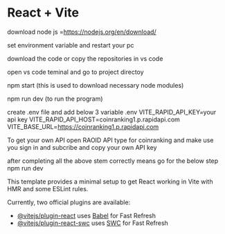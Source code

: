 # React + Vite
download node js =https://nodejs.org/en/download/

set environment variable and restart your pc

download the code or copy the repositories in vs code

open vs code teminal and go to project directoy

npm start 
(this is used to download necessary node modules)

npm run dev
(to run the program)

create .env file and add below 3 variable 
.env
VITE_RAPID_API_KEY=your api key
VITE_RAPID_API_HOST=coinranking1.p.rapidapi.com
VITE_BASE_URL=https://coinranking1.p.rapidapi.com

To get your own API
  open RAOID API
  type for coinranking and make use you sign in and subcribe
  and copy your own API key

after completing all the above stem correctly means go for the below step
  npm run dev
  
  This template provides a minimal setup to get React working in Vite with HMR and some ESLint rules.

Currently, two official plugins are available:

- [@vitejs/plugin-react](https://github.com/vitejs/vite-plugin-react/blob/main/packages/plugin-react/README.md) uses [Babel](https://babeljs.io/) for Fast Refresh
- [@vitejs/plugin-react-swc](https://github.com/vitejs/vite-plugin-react-swc) uses [SWC](https://swc.rs/) for Fast Refresh
